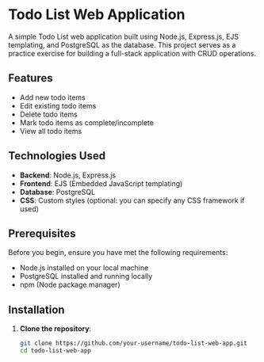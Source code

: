 # Todo List Web Application

A simple Todo List web application built using Node.js, Express.js, EJS templating, and PostgreSQL as the database. This project serves as a practice exercise for building a full-stack application with CRUD operations.

## Features

- Add new todo items
- Edit existing todo items
- Delete todo items
- Mark todo items as complete/incomplete
- View all todo items

## Technologies Used

- **Backend**: Node.js, Express.js
- **Frontend**: EJS (Embedded JavaScript templating)
- **Database**: PostgreSQL
- **CSS**: Custom styles (optional: you can specify any CSS framework if used)

## Prerequisites

Before you begin, ensure you have met the following requirements:

- Node.js installed on your local machine
- PostgreSQL installed and running locally
- npm (Node package manager)

## Installation

1. **Clone the repository**:
   ```bash
   git clone https://github.com/your-username/todo-list-web-app.git
   cd todo-list-web-app

